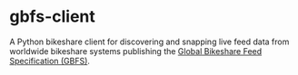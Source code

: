 # gbfs-client

A Python bikeshare client for discovering and snapping live feed data from worldwide bikeshare systems publishing the [Global Bikeshare Feed Specification (GBFS)](https://github.com/NABSA/gbfs/blob/master/gbfs.md).

